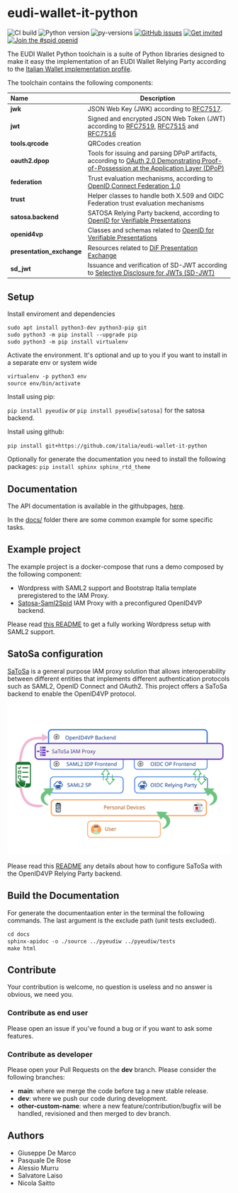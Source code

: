 # eudi-wallet-it-python

![CI build](https://github.com/italia/eudi-wallet-it-python/workflows/pyeudiw/badge.svg)
![Python version](https://img.shields.io/badge/license-Apache%202-blue.svg)
![py-versions](https://img.shields.io/badge/python-3.10-blue.svg)
[![GitHub issues](https://img.shields.io/github/issues/italia/eudi-wallet-it-python.svg)](https://github.com/italia/eudi-wallet-it-python/issues)
[![Get invited](https://slack.developers.italia.it/badge.svg)](https://slack.developers.italia.it/)
[![Join the #spid openid](https://img.shields.io/badge/Slack%20channel-%23spid%20openid-blue.svg)](https://developersitalia.slack.com/archives/C7E85ED1N/)

The EUDI Wallet Python toolchain is a suite of Python libraries designed to
make it easy the implementation of an EUDI Wallet Relying Party according 
to the [Italian Wallet implementation profile](https://italia.github.io/eudi-wallet-it-docs/versione-corrente/en/).

The toolchain contains the following components:

| Name | Description |
| :--- | --- |
| __jwk__ | JSON Web Key (JWK) according to [RFC7517](https://datatracker.ietf.org/doc/html/rfc7517). | 
| __jwt__ | Signed and encrypted JSON Web Token (JWT) according to [RFC7519](https://datatracker.ietf.org/doc/html/rfc7519), [RFC7515](https://datatracker.ietf.org/doc/html/rfc7515) and [RFC7516](https://datatracker.ietf.org/doc/html/rfc7516) | 
| __tools.qrcode__ | QRCodes creation | 
| __oauth2.dpop__ | Tools for issuing and parsing DPoP artifacts, according to [OAuth 2.0 Demonstrating Proof-of-Possession at the Application Layer (DPoP)](https://datatracker.ietf.org/doc/html/draft-ietf-oauth-dpop) |
| __federation__ | Trust evaluation mechanisms, according to [OpenID Connect Federation 1.0](https://openid.net/specs/openid-connect-federation-1_0.html) |
| __trust__ | Helper classes to handle both X.509 and OIDC Federation trust evaluation mechanisms |
| __satosa.backend__ | SATOSA Relying Party backend, according to [OpenID for Verifiable Presentations](https://openid.bitbucket.io/connect/openid-4-verifiable-presentations-1_0.html) |
| __openid4vp__ | Classes and schemas related to [OpenID for Verifiable Presentations](https://openid.bitbucket.io/connect/openid-4-verifiable-presentations-1_0.html) |
| __presentation_exchange__ | Resources related to [DiF Presentation Exchange](https://identity.foundation/presentation-exchange/) |
| __sd_jwt__ | Issuance and verification of SD-JWT according to [Selective Disclosure for JWTs (SD-JWT)](https://datatracker.ietf.org/doc/draft-ietf-oauth-selective-disclosure-jwt/) |


## Setup

Install enviroment and dependencies
````
sudo apt install python3-dev python3-pip git
sudo python3 -m pip install --upgrade pip
sudo python3 -m pip install virtualenv
````

Activate the environment. It's optional and up to you if you want to install 
in a separate env or system wide
````
virtualenv -p python3 env
source env/bin/activate
````

Install using pip:

`pip install pyeudiw` or `pip install pyeudiw[satosa]` for the satosa backend.

Install using github:

`pip install git+https://github.com/italia/eudi-wallet-it-python`

Optionally for generate the documentation you need to install the following packages:
`pip install sphinx sphinx_rtd_theme`


## Documentation

The API documentation is available in the githubpages, [here](https://italia.github.io/eudi-wallet-it-python/).

In the [docs/](docs) folder there are some common example for some specific tasks.


## Example project

The example project is a docker-compose that runs a demo composed by the following component:

- Wordpress with SAML2 support and Bootstrap Italia template preregistered to the IAM Proxy.
- [Satosa-Saml2Spid](https://github.com/italia/Satosa-Saml2Spid) IAM Proxy with a preconfigured OpenID4VP backend.

Please read [this README](example/README.Wordpress.md) to get a fully working Wordpress setup with SAML2 support.


## SatoSa configuration

[SaToSa](https://github.com/IdentityPython/SATOSA) is a general purpose IAM 
proxy solution that allows interoperability between different entities that implements different
authentication protocols such as SAML2, OpenID Connect and OAuth2. This project offers a SaToSa
backend to enable the OpenID4VP protocol. 

<img src="docs/gallery/iam-proxy.svg" width="512">

Please read this [README](README.SATOSA.md) any details about how to configure SaToSa with the OpenID4VP Relying Party backend.

## Build the Documentation
For generate the documentaation enter in the terminal the following commands. The last argument is the exclude path (unit tests excluded).
````
cd docs
sphinx-apidoc -o ./source ../pyeudiw ../pyeudiw/tests
make html
````

## Contribute

Your contribution is welcome, no question is useless and no answer is obvious, we need you.


### Contribute as end user

Please open an issue if you've found a bug or if you want to ask some features.


### Contribute as developer

Please open your Pull Requests on the __dev__ branch. 
Please consider the following branches:

 - __main__: where we merge the code before tag a new stable release.
 - __dev__: where we push our code during development.
 - __other-custom-name__: where a new feature/contribution/bugfix will be handled, revisioned and then merged to dev branch.


## Authors

- Giuseppe De Marco
- Pasquale De Rose
- Alessio Murru
- Salvatore Laiso
- Nicola Saitto
